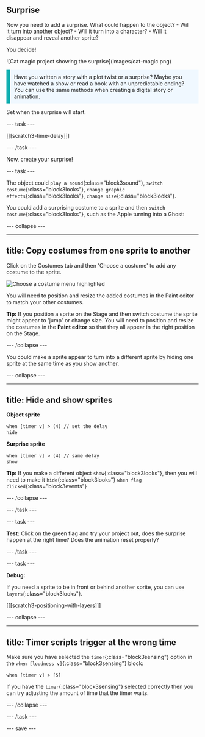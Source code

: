 ## Surprise

<div style="display: flex; flex-wrap: wrap">
<div style="flex-basis: 200px; flex-grow: 1; margin-right: 15px;">
Now you need to add a surprise. What could happen to the object? 
- Will it turn into another object? 
- Will it turn into a character? 
- Will it disappear and reveal another sprite? 

You decide!
</div>
<div>
![Cat magic project showing the surprise](images/cat-magic.png)

</div>
</div>

<p style="border-left: solid; border-width:10px; border-color: #0faeb0; background-color: aliceblue; padding: 10px;">
Have you written a story with a plot twist or a surprise? Maybe you have watched a show or read a book with an unpredictable ending? You can use the same methods when creating a digital story or animation. 
</p>

Set when the surprise will start. 

--- task ---

[[[scratch3-time-delay]]]

--- /task ---

Now, create your surprise!

--- task ---

The object could `play a sound`{:class="block3sound"}, `switch costume`{:class="block3looks"}, `change graphic effects`{:class="block3looks"}, `change size`{:class="block3looks"}.

You could add a surprising costume to a sprite and then `switch costume`{:class="block3looks"}, such as the Apple turning into a Ghost:

--- collapse ---

---
title: Copy costumes from one sprite to another
---

Click on the Costumes tab and then 'Choose a costume' to add any costume to the sprite. 

![Choose a costume menu highlighted](images/choose-a-costume.png)

You will need to position and resize the added costumes in the Paint editor to match your other costumes.


**Tip:** If you position a sprite on the Stage and then switch costume the sprite might appear to 'jump' or change size. You will need to position and resize the costumes in the **Paint editor** so that they all appear in the right position on the Stage. 

--- /collapse ---

You could make a sprite appear to turn into a different sprite by hiding one sprite at the same time as you show another.

--- collapse ---

---
title: Hide and show sprites
---

**Object sprite**
```blocks3
when [timer v] > (4) // set the delay
hide
```

**Surprise sprite**
```blocks3
when [timer v] > (4) // same delay
show
```

**Tip:** If you make a different object `show`{:class="block3looks"}, then you will need to make it `hide`{:class="block3looks"} `when flag clicked`{:class="block3events"}

--- /collapse ---

--- /task ---

--- task ---

**Test:** Click on the green flag and try your project out, does the surprise happen at the right time? Does the animation reset properly?

--- /task ---

--- task ---

**Debug:**

If you need a sprite to be in front or behind another sprite, you can use `layers`{:class="block3looks"}.

[[[scratch3-positioning-with-layers]]]

--- collapse ---

---
title: Timer scripts trigger at the wrong time
---

Make sure you have selected the `timer`{:class="block3sensing"} option in the `when [loudness v]`{:class="block3sensing"} block:

```blocks3
when [timer v] > [5]
```

If you have the `timer`{:class="block3sensing"} selected correctly then you can try adjusting the amount of time that the timer waits.

--- /collapse ---

--- /task ---

--- save ---
